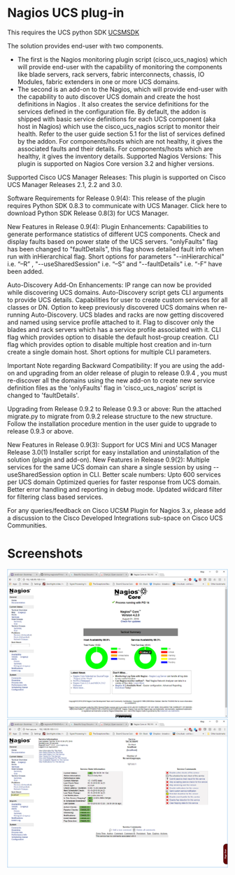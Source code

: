 # Nagios UCS plug-in
This requires the UCS python SDK [UCSMSDK](https://github.com/thinkitdata/ucsmsdk)


The solution provides end-user with two components.
* The first is the Nagios monitoring plugin script (cisco_ucs_nagios) which will provide end-user with the capability of monitoring the components like blade servers, rack servers, fabric interconnects, chassis, IO Modules, fabric extenders in one or more UCS domains.
* The second is an add-on to the Nagios, which will provide end-user with the capability to auto discover UCS domain and create the host definitions in Nagios . It also creates the service definitions for the services defined in the configuration file. By default, the addon is shipped with basic service definitions for each UCS component (aka host in Nagios) which use the cisco_ucs_nagios script to monitor their health. Refer to the user guide section 5.1 for the list of services defined by the addon. For components/hosts which are not healthy, it gives the associated faults and their details. For components/hosts which are healthy, it gives the inventory details.
Supported Nagios Versions: 
This plugin is supported on Nagios Core version 3.2 and higher versions. 

Supported Cisco UCS Manager Releases: 
This plugin is supported on Cisco UCS Manager Releases 2.1, 2.2 and 3.0. 

Software Requirements for Release 0.9(4): 
This release of the plugin requires Python SDK 0.8.3 to communicate with UCS Manager. Click here to download Python SDK Release 0.8(3) for UCS Manager. 

New Features in Release 0.9(4): 
Plugin Enhancements: 
Capabilities to generate performance statistics of different UCS components. 
Check and display faults based on power state of the UCS servers. 
"onlyFaults" flag has been changed to "faultDetails", this flag shows detailed fault info when run with inHierarchical flag. 
Short options for parameters "--inHierarchical" i.e. “–R” , "--useSharedSession" i.e. “–S” and "--faultDetails" i.e. “-F” have been added. 

Auto-Discovery Add-On Enhancements: 
IP range can now be provided while discovering UCS domains. 
Auto-Discovery script gets CLI arguments to provide UCS details. 
Capabilities for user to create custom services for all classes or DN. 
Option to keep previously discovered UCS domains when re-running Auto-Discovery. 
UCS blades and racks are now getting discovered and named using service profile attached to it. 
Flag to discover only the blades and rack servers which has a service profile associated with it. 
CLI flag which provides option to disable the default host-group creation. 
CLI flag which provides option to disable multiple host creation and in-turn create a single domain host. 
Short options for multiple CLI parameters. 

Important Note regarding Backward Compatibility: 
If you are using the add-on and upgrading from an older release of plugin to release 0.9.4 , you must re-discover all the domains using the new add-on to create new service definition files as the 'onlyFaults' flag in 'cisco_ucs_nagios' script is changed to 'faultDetails'. 

Upgrading from Release 0.9.2 to Release 0.9.3 or above: 
Run the attached migrate.py to migrate from 0.9.2 release structure to the new structure. 
Follow the installation procedure mention in the user guide to upgrade to release 0.9.3 or above. 

New Features in Release 0.9(3): 
Support for UCS Mini and UCS Manager Release 3.0(1) 
Installer script for easy installation and uninstallation of the solution (plugin and add-on). 
New Features in Release 0.9(2): 
Multiple services for the same UCS domain can share a single session by using --useSharedSession option in CLI. 
Better scale numbers: Upto 600 services per UCS domain 
Optimized queries for faster response from UCS domain. 
Better error handling and reporting in debug mode. 
Updated wildcard filter for filtering class based services. 

For any queries/feedback on Cisco UCSM Plugin for Nagios 3.x, please add a discussion to the Cisco Developed Integrations sub-space on Cisco UCS Communities. 

# Screenshots
![main.php](https://github.com/thinkitdata/nagiosstuff/blob/master/maindashboard/main.php-1.png)
![TACSCRAPE service](https://github.com/thinkitdata/nagiosstuff/blob/master/maindashboard/TACSCRAPE-service.png)
